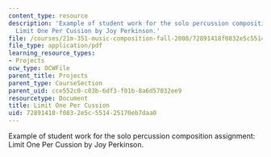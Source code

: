 ```yaml
---
content_type: resource
description: 'Example of student work for the solo percussion composition assignment:
  Limit One Per Cussion by Joy Perkinson.'
file: /courses/21m-351-music-composition-fall-2008/72891418f0832e5c551425170eb7daa0_perkinson_perc.pdf
file_type: application/pdf
learning_resource_types:
- Projects
ocw_type: OCWFile
parent_title: Projects
parent_type: CourseSection
parent_uid: cce552c0-c03b-6df3-f01b-8a6d57032ee9
resourcetype: Document
title: Limit One Per Cussion
uid: 72891418-f083-2e5c-5514-25170eb7daa0
---
```

Example of student work for the solo percussion composition assignment: Limit One Per Cussion by Joy Perkinson.

